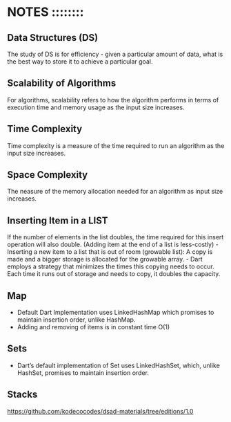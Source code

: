 # NOTES ::::::::


## Data Structures (DS)
The study of DS is for efficiency - given a particular amount of data, what is the best way to store it to achieve a particular goal.

## Scalability of Algorithms
For algorithms, scalability refers to how the algorithm performs in terms of execution time and memory usage as the input size increases.

## Time Complexity
Time complexity is a measure of the time required to run an algorithm as the input size increases.

## Space Complexity
The neasure of the memory allocation needed for an algorithm as input size increases.

## Inserting Item in a LIST
If the number of elements in the list doubles, the time required for this insert operation will also double. (Adding item at the end of a list is less-costly)
    - Inserting a new item to a list that is out of room (growable list): 
      A copy is made and a bigger storage is allocated for the growable array.
    - Dart employs a strategy that minimizes the times this copying needs to occur. Each time it runs out of storage and needs to copy, it doubles the capacity.


## Map
  - Default Dart Implementation uses LinkedHashMap which promises to maintain insertion order, unlike HashMap.
  - Adding and removing of items is in constant time O(1)


## Sets
  - Dart’s default implementation of Set uses LinkedHashSet, which, unlike HashSet, promises to maintain insertion order.


## Stacks


https://github.com/kodecocodes/dsad-materials/tree/editions/1.0